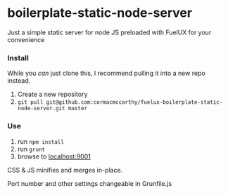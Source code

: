 boilerplate-static-node-server
==============================

Just a simple static server for node JS preloaded with FuelUX for your convenience

### Install
While you *can* just clone this, I recommend pulling it into a new repo instead.

1. Create a new repository
1. `git pull git@github.com:cormacmccarthy/fuelux-boilerplate-static-node-server.git master`

### Use
1. run `npm install`
1. run `grunt`
1. browse to [localhost:9001](http://localhost:9001)

CSS & JS minifies and merges in-place.

Port number and other settings changeable in Grunfile.js
